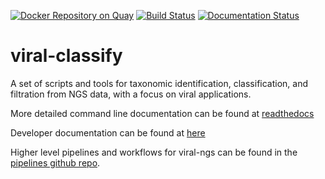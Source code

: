 [![Docker Repository on Quay](https://quay.io/repository/broadinstitute/viral-classify/status "Docker Repository on Quay")](https://quay.io/repository/broadinstitute/viral-classify)
[![Build Status](https://github.com/broadinstitute/viral-classify/actions/workflows/build.yml/badge.svg?branch=master)](https://github.com/broadinstitute/viral-classify/actions)
[![Documentation Status](https://readthedocs.org/projects/viral-classify/badge/?version=latest)](https://viral-classify.readthedocs.io/en/latest/?badge=latest)
<!--
[![Coverage Status](https://coveralls.io/repos/broadinstitute/viral-ngs/badge.png)](https://coveralls.io/r/broadinstitute/viral-ngs)
[![Code Health](https://landscape.io/github/broadinstitute/viral-ngs/master/landscape.svg?style=flat)](https://landscape.io/github/broadinstitute/viral-ngs)
-->

viral-classify
=========


A set of scripts and tools for taxonomic identification, classification, and filtration from NGS data, with a focus on viral applications.

More detailed command line documentation can be found at [readthedocs](http://viral-classify.readthedocs.org/)

Developer documentation can be found at [here](DEVELOPMENT_NOTES.md)

Higher level pipelines and workflows for viral-ngs can be found in the [pipelines github repo](https://github.com/broadinstitute/viral-pipelines).
